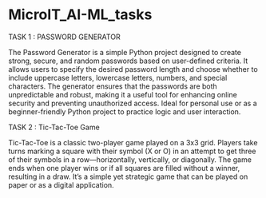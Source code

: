 # MicroIT_AI-ML_tasks

TASK 1 : PASSWORD GENERATOR

The Password Generator is a simple Python project designed to create strong, secure, and random passwords based on user-defined criteria. It allows users to specify the desired password length and choose whether to include uppercase letters, lowercase letters, numbers, and special characters. The generator ensures that the passwords are both unpredictable and robust, making it a useful tool for enhancing online security and preventing unauthorized access. Ideal for personal use or as a beginner-friendly Python project to practice logic and user interaction.


TASK 2 : Tic-Tac-Toe Game

Tic-Tac-Toe is a classic two-player game played on a 3x3 grid. Players take turns marking a square with their symbol (X or O) in an attempt to get three of their symbols in a row—horizontally, vertically, or diagonally. The game ends when one player wins or if all squares are filled without a winner, resulting in a draw. It’s a simple yet strategic game that can be played on paper or as a digital application.
